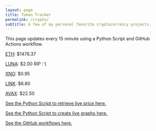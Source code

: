 ```yaml
---
layout: page
title: Token Tracker
permalink: /crypto/
subtitle: A few of my personal favorite cryptocurrency projects.
---
```


 This page updates every 15 minute using a Python Script and GitHub Actions workflow.


<!--BEGINCRYPTOINPUT-->
[ETH](https://smfxfc.github.io/crypto/eth.html): $1476.37

[LUNA](https://smfxfc.github.io/crypto/luna.html): $2.00 RIP :'(

[XNO](https://smfxfc.github.io/crypto/xno.html): $0.95

[LINK](https://smfxfc.github.io/crypto/link.html): $6.80

[AVAX](https://smfxfc.github.io/crypto/avax.html): $22.50

<!--ENDCRYPTOINPUT-->
 
 
[See the Python Script to retrieve live price here.](https://github.com/smfxfc/smfxfc.github.io/blob/master/src/get_cryptos.py)

[See the Python Script to create live graphs here.](https://github.com/smfxfc/smfxfc.github.io/blob/master/src/graph_crypto.py)

[See the GitHub workflows here.](https://github.com/smfxfc/smfxfc.github.io/blob/master/.github/workflows/)

